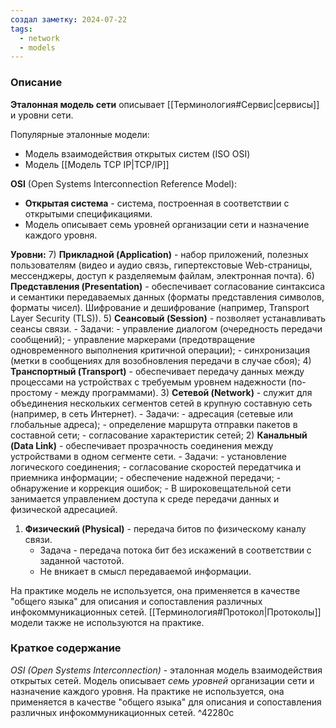 ```yaml
---
создал заметку: 2024-07-22
tags:
  - network
  - models
---
```

### Описание
**Эталонная модель сети** описывает [[Терминология#Сервис|сервисы]] и уровни сети.

Популярные эталонные модели:
- Модель взаимодействия открытых систем (ISO OSI)
- Модель [[Модель TCP IP|TCP/IP]]

**OSI** (Open Systems Interconnection Reference Model):
- **Открытая система** - система, построенная в соответствии с открытыми спецификациями.
- Модель описывает семь уровней организации сети и назначение каждого уровня.

**Уровни:**
7) **Прикладной (Application)** - набор приложений, полезных пользователям (видео и аудио связь, гипертекстовые Web-страницы, мессенджеры, доступ к разделяемым файлам, электронная почта).
6) **Представления (Presentation)** - обеспечивает согласование синтаксиса и семантики передаваемых данных (форматы представления символов, форматы чисел). Шифрование и дешифрование (например, Transport Layer Security (TLS)).
5) **Сеансовый (Session)** - позволяет устанавливать сеансы связи.
	- Задачи:
		- управление диалогом (очередность передачи сообщений);
		- управление маркерами (предотвращение одновременного выполнения критичной операции);
		- синхронизация (метки в сообщениях для возобновления передачи в случае сбоя);
4) **Транспортный (Transport)** - обеспечивает передачу данных между процессами на устройствах с требуемым уровнем надежности (по-простому - между программами).
3) **Сетевой (Network)** - служит для объединения нескольких сегментов сетей в крупную составную сеть (например, в сеть Интернет).
	- Задачи:
		- адресация (сетевые или глобальные адреса);
		- определение маршрута отправки пакетов в составной сети;
		- согласование характеристик сетей;
2) **Канальный (Data Link)** - обеспечивает прозрачность соединения между устройствами в одном сегменте сети.
	- Задачи:
		- установление логического соединения;
		- согласование скоростей передатчика и приемника информации;
		- обеспечение надежной передачи;
		- обнаружение и коррекция ошибок;
	- В широковещательной сети занимается управлением доступа к среде передачи данных и физической адресацией.
1) **Физический (Physical)** - передача битов по физическому каналу связи.
	- Задача - передача потока бит без искажений в соответствии с заданной частотой.
	- Не вникает в смысл передаваемой информации.

На практике модель не используется, она применяется в качестве "общего языка" для описания и сопоставления различных инфокоммуникационных сетей. [[Терминология#Протокол|Протоколы]] модели также не используются на практике.

### Краткое содержание
*OSI (Open Systems Interconnection)* - эталонная модель взаимодействия открытых сетей. Модель описывает *семь уровней* организации сети и назначение каждого уровня. На практике не используется, она применяется в качестве "общего языка" для описания и сопоставления различных инфокоммуникационных сетей. ^42280c
